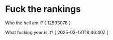 # Fuck the rankings

Who the hell am I?
{ 12993078 }

What fucking year is it?
[ 2025-03-13T18:46:40Z ]
